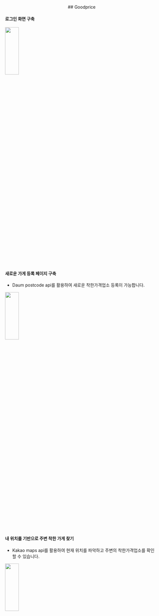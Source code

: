 <p align="center">
## Goodprice



#### 로그인 화면 구축
<img src="https://github.com/user-attachments/assets/04a317fe-e627-4e08-ad3d-ebb53ddc7487" align="center" width="30%" height="20%">

#### 새로운 가게 등록 페이지 구축
* Daum postcode api를 활용하여 새로운 착한가격업소 등록이 가능합니다.
<img src="https://github.com/user-attachments/assets/fca5f18a-25c2-44f6-965d-be07f4a5c052" align="center" width="30%" height="20%">

#### 내 위치를 기반으로 주변 착한 가게 찾기
* Kakao maps api를 활용하여 현재 위치를 파악하고 주변의 착한가격업소를 확인할 수 있습니다.
<img src="https://github.com/user-attachments/assets/9bbccdcc-4a83-4842-9dc0-ec830df86c49" align="center" width="30%" height="20%">

</p>
